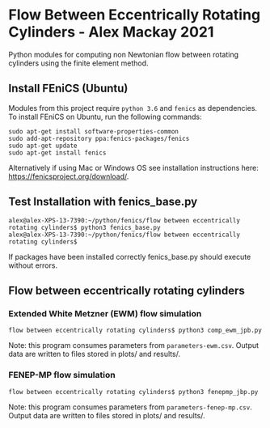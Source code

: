 # Flow Between Eccentrically Rotating Cylinders - Alex Mackay 2021

Python modules for computing non Newtonian flow between rotating cylinders using the finite element method.

## Install FEniCS (Ubuntu)

Modules from this project require ```python 3.6``` and ```fenics``` as dependencies. To install FEniCS on Ubuntu, run the following commands:

```
sudo apt-get install software-properties-common
sudo add-apt-repository ppa:fenics-packages/fenics
sudo apt-get update
sudo apt-get install fenics
```

Alternatively if using Mac or Windows OS see installation instructions here: https://fenicsproject.org/download/.

## Test Installation with fenics_base.py

```
alex@alex-XPS-13-7390:~/python/fenics/flow between eccentrically rotating cylinders$ python3 fenics_base.py 
alex@alex-XPS-13-7390:~/python/fenics/flow between eccentrically rotating cylinders$
```

If packages have been installed correctly fenics_base.py should execute without errors.

## Flow between eccentrically rotating cylinders

### Extended White Metzner (EWM) flow simulation

```
flow between eccentrically rotating cylinders$ python3 comp_ewm_jpb.py
```

Note: this program consumes parameters from `parameters-ewm.csv`. Output data are written to files stored in plots/ and results/.

### FENEP-MP flow simulation

```
flow between eccentrically rotating cylinders$ python3 fenepmp_jbp.py
```

Note: this program consumes parameters from `parameters-fenep-mp.csv`. Output data are written to files stored in plots/ and results/.
